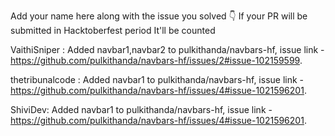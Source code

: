 Add your name here along with the issue you solved 👇 If your PR will be submitted in Hacktoberfest period It'll be counted


VaithiSniper : Added navbar1,navbar2 to  pulkithanda/navbars-hf, issue link - https://github.com/pulkithanda/navbars-hf/issues/2#issue-102159599.

thetribunalcode : Added navbar1 to  pulkithanda/navbars-hf, issue link - https://github.com/pulkithanda/navbars-hf/issues/4#issue-1021596201.

ShiviDev: Added navbar1 to  pulkithanda/navbars-hf, issue link - https://github.com/pulkithanda/navbars-hf/issues/4#issue-1021596201.
